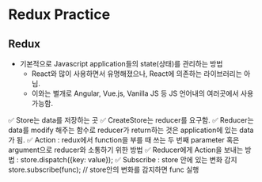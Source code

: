 # Redux Practice

## Redux

- 기본적으로 Javascript application들의 state(상태)를 관리하는 방법
  - React와 많이 사용하면서 유명해졌으나, React에 의존하는 라이브러리는 아님.
  - 이와는 별개로 Angular, Vue.js, Vanilla JS 등 JS 언어내의 여러곳에서 사용가능함.

✅ Store는 data를 저장하는 곳
✅ CreateStore는 reducer를 요구함.
✅ Reducer는 data를 modify 해주는 함수로 reducer가 return하는 것은 application에 있는 data가 됨.
✅ Action : redux에서 function을 부를 때 쓰는 두 번째 parameter 혹은 argument으로 reducer와 소통하기 위한 방법
✅ Reducer에게 Action을 보내는 방법 : store.dispatch({key: value});
✅ Subscribe : store 안에 있는 변화 감지
store.subscribe(func); // store안의 변화를 감지하면 func 실행
